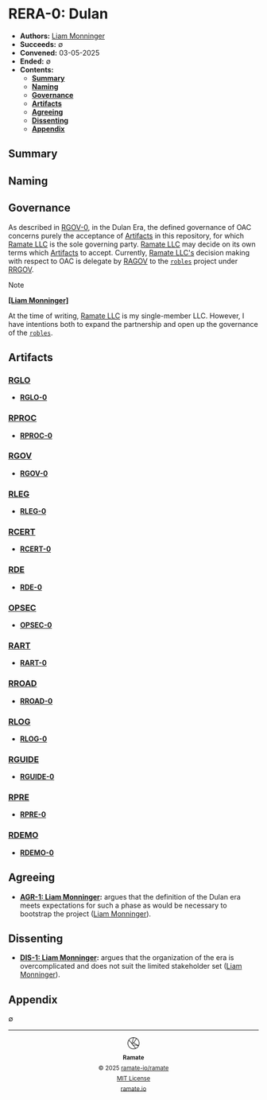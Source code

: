 # RERA-0: Dulan
- **Authors:** [Liam Monninger](mailto:liam@ramate.io)
- **Succeeds:** $\emptyset$
- **Convened:** 03-05-2025
- **Ended:** $\emptyset$
- **Contents:**
  - **[Summary](#summary)**
  - **[Naming](#naming)**
  - **[Governance](#governance)**
  - **[Artifacts](#artifacts)**
  - **[Agreeing](#agreeing)**
  - **[Dissenting](#dissenting)**
  - **[Appendix](#appendix)**

## Summary

## Naming

## Governance
As described in [RGOV-0](../../rgov/rera-000-000-000-dulan/rgov-000-000-000/README.md), in the Dulan Era, the defined governance of OAC concerns purely the acceptance of [Artifacts](../../rglo/rera-000-000-000-dulan/rglo-000-000-000-artifact/README.md) in this repository, for which [Ramate LLC](https://www.ramate.io) is the sole governing party. [Ramate LLC](https://www.ramate.io) may decide on its own terms which [Artifacts](../../rglo/rera-000-000-000-dulan/rglo-000-000-000-artifact/README.md) to accept. Currently, [Ramate LLC's](https://www.ramate.io) decision making with respect to OAC is delegate by [RAGOV](https://github.com/ramate-io/ramate/tree/main/ragov) to the [`robles`](https://github.com/ramate-io/robles) project under [RRGOV](https://github.com/ramate-io/robles/tree/main/rrgov).

> [!NOTE]
>
> **[[Liam Monninger]](mailto:liam@ramate.io)**
>
> At the time of writing, [Ramate LLC](https://www.ramate.io) is my single-member LLC. However, I have intentions both to expand the partnership and open up the governance of the [`robles`](https://github.com/ramate-io/robles).

## Artifacts

### [RGLO](../../rglo/rera-000-000-000-dulan/README.md)
- **[RGLO-0](../../rglo/rera-000-000-000-dulan/rglo-000-000-000/README.md)**

### [RPROC](../../rproc/rera-000-000-000-dulan/README.md)
- **[RPROC-0](../../rproc/rera-000-000-000-dulan/rproc-000-000-000/README.md)**

### [RGOV](../../rgov/rera-000-000-000-dulan/README.md)
- **[RGOV-0](../../rgov/rera-000-000-000-dulan/rgov-000-000-000/README.md)**

### [RLEG](../../rleg/rera-000-000-000-dulan/README.md)
- **[RLEG-0](../../rleg/rera-000-000-000-dulan/rleg-000-000-000/README.md)**

### [RCERT](../../rcert/rera-000-000-000-dulan/README.md)
- **[RCERT-0](../../rcert/rera-000-000-000-dulan/rcert-000-000-000/README.md)**

### [RDE](../../rde/rera-000-000-000-dulan/README.md)
- **[RDE-0](../../rde/rera-000-000-000-dulan/rde-000-000-000/README.md)**

### [OPSEC](../../rspec/rera-000-000-000-dulan/README.md)
- **[OPSEC-0](../../rspec/rera-000-000-000-dulan/rspec-000-000-000/README.md)**

### [RART](../../rart/rera-000-000-000-dulan/README.md)
- **[RART-0](../../rart/rera-000-000-000-dulan/rart-000-000-000/README.md)**

### [RROAD](../../rroad/rera-000-000-000-dulan/README.md)
- **[RROAD-0](../../rroad/rera-000-000-000-dulan/rroad-000-000-000/README.md)**

### [RLOG](../../rlog/rera-000-000-000-dulan/README.md)
- **[RLOG-0](../../rlog/rera-000-000-000-dulan/rlog-000-000-000/README.md)**

### [RGUIDE](../../rguide/rera-000-000-000-dulan/README.md)
- **[RGUIDE-0](../../rguide/rera-000-000-000-dulan/rguide-000-000-000/README.md)**

### [RPRE](../../rpre/rera-000-000-000-dulan/README.md)
- **[RPRE-0](../../rpre/rera-000-000-000-dulan/rpre-000-000-000/README.md)**

### [RDEMO](../../rdemo/rera-000-000-000-dulan/README.md)
- **[RDEMO-0](../../rdemo/rera-000-000-000-dulan/rdemo-000-000-000/README.md)**

## Agreeing
- **[AGR-1: Liam Monninger](./agreeing/agr-001-liam-monninger/README.md):** argues that the definition of the Dulan era meets expectations for such a phase as would be necessary to bootstrap the project ([Liam Monninger](mailto:liam@ramate.io)).

## Dissenting
- **[DIS-1: Liam Monninger](./dissenting/dis-001-liam-monninger/README.md):** argues that the organization of the era is overcomplicated and does not suit the limited stakeholder set ([Liam Monninger](mailto:liam@ramate.io)).

## Appendix
$\emptyset$

<!--OAC FOOTER: DO NOT REMOVE THIS LINE-->
---

<div align="center">
  <a href="https://github.com/ramate-io/oac">
    <picture>
      <source srcset="/assets/oac-inverted-transparent.png" media="(prefers-color-scheme: dark)">
      <img height="24" src="/assets/oac-transparent.png" alt="OAC"/>
    </picture>
  </a>
  <br/>
  <sub>
    <b>Ramate</b>
    <br/>
    &copy; 2025 <a href="https://github.com/ramate-io/ramate">ramate-io/ramate</a>
    <br/>
    <a href="https://github.com/ramate-io/ramate/blob/main/LICENSE">MIT License</a>
    <br/>
    <a href="https://www.ramate.io">ramate.io</a>
  </sub>
</div>
